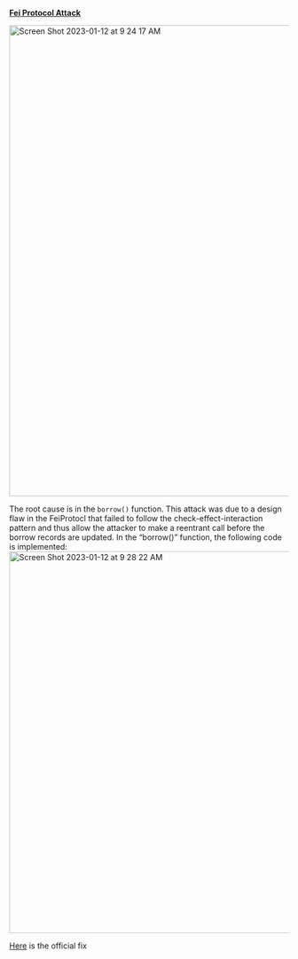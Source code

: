 **[Fei Protocol Attack](https://certik.medium.com/fei-protocol-incident-analysis-8527440696cc)**

<img width="849" alt="Screen Shot 2023-01-12 at 9 24 17 AM" src="https://user-images.githubusercontent.com/60257613/212091999-5b05cc12-2f4e-4f39-9008-c3d091d74ef5.png">

The root cause is in the `borrow()` function. This attack was due to a design flaw in the FeiProtocl that failed to follow the check-effect-interaction pattern and thus allow the attacker to make a reentrant call before the borrow records are updated. In the “borrow()” function, the following code is implemented:<img width="688" alt="Screen Shot 2023-01-12 at 9 28 22 AM" src="https://user-images.githubusercontent.com/60257613/212092983-f3f0a568-37e7-4b1b-b7e7-17d2768d3628.png">

[Here](https://github.com/fei-protocol/fei-protocol-core/pull/98) is the official fix
